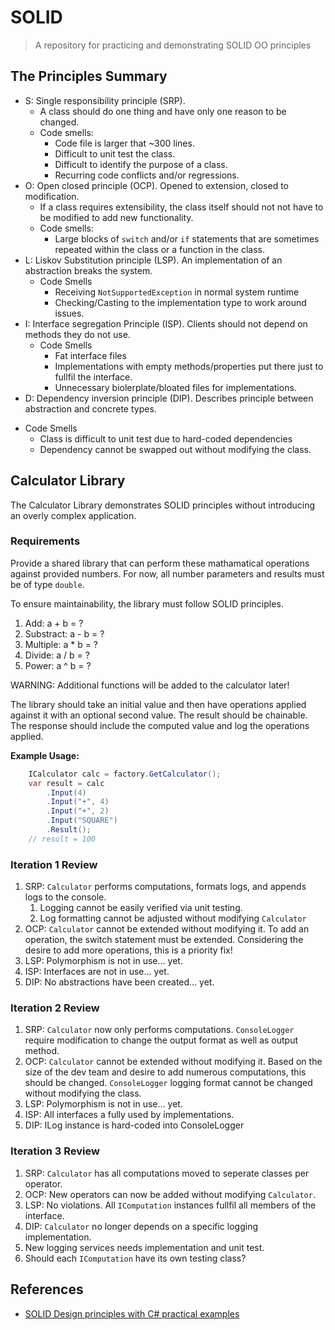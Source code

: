 # SOLID

> A repository for practicing and demonstrating SOLID OO principles


## The Principles Summary

* S: Single responsibility principle (SRP). 
  - A class should do one thing and have only one reason to be changed.
  - Code smells: 
    * Code file is larger that ~300 lines.
    * Difficult to unit test the class.
    * Difficult to identify the purpose of a class.
    * Recurring code conflicts and/or regressions.
* O: Open closed principle (OCP). Opened to extension, closed to modification. 
  - If a class requires extensibility, the class itself should not not have
to be modified to add new functionality.
  - Code smells:
    * Large blocks of `switch` and/or `if` statements that are sometimes repeated within
the class or a function in the class.    
* L: Liskov Substitution principle (LSP). An implementation of an abstraction breaks the system.
    - Code Smells
      * Receiving `NotSupportedException` in normal system runtime
      * Checking/Casting to the implementation type to work around issues.
* I: Interface segregation Principle (ISP). Clients should not depend on methods they do not use.
  - Code Smells
    - Fat interface files
    - Implementations with empty methods/properties put there just to fullfil the interface.
    - Unnecessary biolerplate/bloated files for implementations.
* D: Dependency inversion principle (DIP). Describes principle between abstraction and concrete types.
 - Code Smells
   - Class is difficult to unit test due to hard-coded dependencies
   - Dependency cannot be swapped out without modifying the class.

## Calculator Library

The Calculator Library demonstrates SOLID principles without introducing an overly complex 
application.

### Requirements

Provide a shared library that can perform these mathamatical operations against provided numbers.
For now, all number parameters and results must be of type `double`. 

To ensure maintainability, the library must follow
SOLID principles.  

1. Add: a + b = ?
2. Substract: a - b = ?
3. Multiple: a * b = ?
4. Divide: a / b = ?
5. Power: a ^ b = ?

WARNING: Additional functions will be added to the calculator later!

The library should take an initial value and then have operations applied against it
with an optional second value. The result should be chainable.  The response should include the 
computed value and log the operations applied.

**Example Usage:**

```csharp
    ICalculator calc = factory.GetCalculator();
    var result = calc
        .Input(4)
        .Input("+", 4)
        .Input("+", 2)
        .Input("SQUARE")
        .Result();
    // result = 100
```

### Iteration 1 Review

1. SRP: `Calculator` performs computations, formats logs, and appends logs to the console.
   1. Logging cannot be easily verified via unit testing.
   1. Log formatting cannot be adjusted without modifying `Calculator`
2. OCP: `Calculator` cannot be extended without modifying it. To add an operation, the switch statement
must be extended.  Considering the desire to add more operations, this is a priority fix!
3. LSP: Polymorphism is not in use... yet.
4. ISP: Interfaces are not in use... yet.
5. DIP: No abstractions have been created... yet.

### Iteration 2 Review

1. SRP: `Calculator` now only performs computations.  `ConsoleLogger`
require modification to change the output format as well as output method.
2. OCP: `Calculator` cannot be extended without modifying it. Based on the size of the dev
team and desire to add numerous computations, this should be changed. `ConsoleLogger` logging
format cannot be changed without modifying the class.
3. LSP: Polymorphism is not in use... yet.
4. ISP: All interfaces a fully used by implementations.
5. DIP: ILog instance is hard-coded into ConsoleLogger

### Iteration 3 Review

1. SRP: `Calculator` has all computations moved to seperate classes per operator.
2. OCP: New operators can now be added without modifying `Calculator`. 
3. LSP: No violations.  All `IComputation` instances fullfil all members of the interface.
4. DIP: `Calculator` no longer depends on a specific logging implementation.
5. New logging services needs implementation and unit test.
6. Should each `IComputation` have its own testing class?

## References

* [SOLID Design principles with C# practical examples](http://www.dotnetforall.com/solid-design-principles-examples/)
